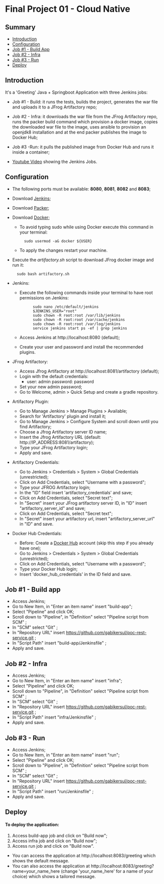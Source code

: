 # Final Project 01 - Cloud Native 

## Summary
    
   - [Introduction](https://github.com/gabikersul/poc-rest-service#introduction)
   - [Configuration](https://github.com/gabikersul/poc-rest-service#configuration)
   - [Job #1 - Build App](https://github.com/gabikersul/poc-rest-service#job-1---build-app)
   - [Job #2 - Infra](https://github.com/gabikersul/poc-rest-service#job-2---infra)
   - [Job #3 - Run](https://github.com/gabikersul/poc-rest-service#job-3---run)
   - [Deploy](https://github.com/gabikersul/poc-rest-service#deploy)
   
## Introduction
It's a 'Greeting' Java + Springboot Application with three Jenkins jobs:
- Job #1 - Build: it runs the tests, builds the project, generates the war file and uploads it to a JFrog Artifactory repo;
- Job #2 - Infra: it downloads the war file from the JFrog Artifactory repo, runs the packer build command which provision a docker image, copies the downloaded
war file to the image, uses ansible to provision an openjdk8 installation and at the end packer publishes the image to Docker Hub;
- Job #3 -Run: it pulls the published image from Docker Hub and runs it inside a container;

- [Youtube Video](https://youtu.be/Zfg77rTQfBs) showing the Jenkins Jobs.

## Configuration
- The following ports must be available: **8080**, **8081**, **8082** and **8083**;

- Download [Jenkins](https://www.jenkins.io/download/);
- Download [Packer](https://www.packer.io/downloads.html);
- Download [Docker](https://docs.docker.com/get-docker/); 
    - To avoid typing sudo while using Docker execute this command in your terminal:
    
            sudo usermod -aG docker ${USER}
    
    - To apply the changes restart your machine.

        
- Execute the _artifactory.sh_ script to download JFrog docker image and run it:

        sudo bash artifactory.sh

- Jenkins:
    - Execute the following commands inside your terminal to have root permissions on Jenkins:
                
                sudo nano /etc/default/jenkins
                $JENKINS_USER="root"
                sudo chown -R root:root /var/lib/jenkins
                sudo chown -R root:root /var/cache/jenkins
                sudo chown -R root:root /var/log/jenkins
                service jenkins start ps -ef | grep jenkins 
                   
    - Access Jenkins at http://localhost:8080 (default);
    - Create your user and password and install the recommended plugins.
    
    
- JFrog Artifactory:
    - Access Jfrog Artifactory at http://localhost:8081/artifactory (default);
    - Login with the default credentials: 
        - user: admin password: password
    - Set your new admin password;
    - Go to Welcome, admin > Quick Setup and create a gradle repository.

- Artifactory Plugin:
    - Go to Manage Jenkins > Manage Plugins > Available; 
    - Search for 'Artifactory' plugin and install it;
    - Go to Manage Jenkins > Configure System and scroll down until you find Artifactory;
    - Choose a Jfrog Artifactory server ID name;
    - Insert the Jfrog Artifactory URL (default: http://IP_ADDRESS:8081/artifactory);
    - Type your JFrog Artifactory login;
    - Apply and save.
    

- Artifactory Credentials:
    - Go to Jenkins > Credentials > System > Global Credentials (unrestricted);
    - Click on Add Credentials, select "Username with a password";
    - Type your JFROG Artifactory login;
    - In the "ID" field insert 'artifactory_credentials' and save;
    - Click on Add Credentials, select "Secret text";
    - In "Secret" insert your JFrog artifactory server ID, in "ID" insert "artifactory_server_id" and save;
    - Click on Add Credentials, select "Secret text";
    - In "Secret" insert your artifactory url, insert "artifactory_server_url" in "ID" and save.

        
- Docker Hub Credentials:
    - Before: Create a [Docker Hub](https://hub.docker.com/signup) account (skip this step if you already have one);
    - Go to Jenkins > Credentials > System > Global Credentials (unrestricted);    
    - Click on Add Credentials, select "Username with a password";
    - Type your Docker Hub login;
    - Insert 'docker_hub_credentials' in the ID field and save.

## Job #1 - Build app 

- Access Jenkins;
- Go to New Item, in "Enter an item name" insert "build-app";
- Select "Pipeline" and click OK;
- Scroll down to "Pipeline", in "Definition" select "Pipeline script from SCM" ;
- In "SCM" select "Git" ;
- In "Repository URL" insert https://github.com/gabikersul/poc-rest-service.git ;
- In "Script Path" insert "build-app/Jenkinsfile" ;
- Apply and save.
        
## Job #2 - Infra 

- Access Jenkins;
- Go to New Item, in "Enter an item name" insert "infra";
- Select "Pipeline" and click OK;
- Scroll down to "Pipeline", in "Definition" select "Pipeline script from SCM" ;
- In "SCM" select "Git" ;
- In "Repository URL" insert https://github.com/gabikersul/poc-rest-service.git ;
- In "Script Path" insert "infra/Jenkinsfile" ;
- Apply and save.

## Job #3 - Run 

- Access Jenkins;
- Go to New Item, in "Enter an item name" insert "run";
- Select "Pipeline" and click OK;
- Scroll down to "Pipeline", in "Definition" select "Pipeline script from SCM" ;
- In "SCM" select "Git" ;
- In "Repository URL" insert https://github.com/gabikersul/poc-rest-service.git ;
- In "Script Path" insert "run/Jenkinsfile" ;
- Apply and save.

## Deploy
 #### To deploy the application:
 1. Access build-app job and click on "Build now";
 2. Access infra job and click on "Build now";
 3. Access run job and click on "Build now". 
 - You can access the application at http://localhost:8083/greeting which shows the default message. 
 - You can also access the application at http://localhost:8083/greeting?name=your_name_here 
  (change 'your_name_here' for a name of your choice) which shows a tailored message.